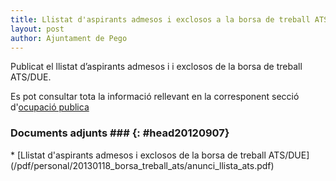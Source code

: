 ```yaml
---
title: Llistat d'aspirants admesos i exclosos a la borsa de treball ATS/DUE
layout: post
author: Ajuntament de Pego
---
```

Publicat el llistat d’aspirants admesos i i exclosos de la borsa de treball ATS/DUE.

Es pot consultar tota la informació rellevant en la corresponent secció d'[ocupació publica](/serveis/ocupacio_publica.html)

### Documents adjunts ### {: #head20120907}

<div class="pdf-list" markdown="1">
* [Llistat d'aspirants admesos i exclosos de la borsa de treball ATS/DUE](/pdf/personal/20130118_borsa_treball_ats/anunci_llista_ats.pdf)
</div>